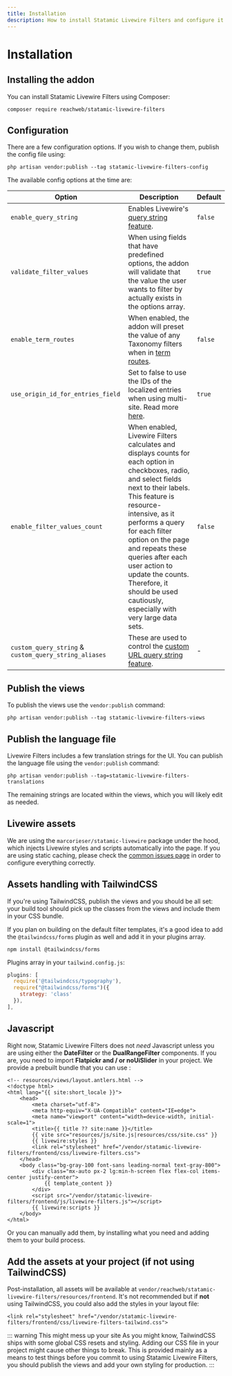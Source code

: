 ```yaml
---
title: Installation
description: How to install Statamic Livewire Filters and configure it for your project.
---
```


# Installation

## Installing the addon

You can install Statamic Livewire Filters using Composer:

```shell
composer require reachweb/statamic-livewire-filters
```

## Configuration

There are a few configuration options. If you wish to change them, publish the config file using:

```shell
php artisan vendor:publish --tag statamic-livewire-filters-config
```

The available config options at the time are:


| Option | Description | Default |
|--------|-------------|---------|
| `enable_query_string` | Enables Livewire's [query string feature](./advanced/url-query-string). | `false` |
| `validate_filter_values` | When using fields that have predefined options, the addon will validate that the value the user wants to filter by actually exists in the options array. | `true` |
| `enable_term_routes` | When enabled, the addon will preset the value of any Taxonomy filters when in [term routes](./advanced/taxonomy-term-routes). | `false` |
| `use_origin_id_for_entries_field` | Set to false to use the IDs of the localized entries when using multi-site. Read more [here](./advanced/tips-performance#filtering-entries-field-in-multi-site-setups). | `true` |
| `enable_filter_values_count` | When enabled, Livewire Filters calculates and displays counts for each option in checkboxes, radio, and select fields next to their labels. This feature is resource-intensive, as it performs a query for each filter option on the page and repeats these queries after each user action to update the counts. Therefore, it should be used cautiously, especially with very large data sets. | `false` |
| `custom_query_string` & `custom_query_string_aliases` | These are used to control the [custom URL query string feature](./advanced/url-query-string#using-the-custom-url-query-string). | - |


## Publish the views

To publish the views use the `vendor:publish` command:

```shell
php artisan vendor:publish --tag statamic-livewire-filters-views
```

## Publish the language file

Livewire Filters includes a few translation strings for the UI. You can publish the language file using the `vendor:publish` command:

```shell
php artisan vendor:publish --tag=statamic-livewire-filters-translations
```

The remaining strings are located within the views, which you will likely edit as needed.

## Livewire assets

We are using the `marcorieser/statamic-livewire` package under the hood, which injects Livewire styles and scripts automatically into the page. If you are using static caching, please check the [common issues page](/common-issues) in order to configure everything correctly.

## Assets handling with TailwindCSS

If you're using TailwindCSS, publish the views and you should be all set: your build tool should pick up the classes from the views and include them in your CSS bundle.

If you plan on building on the default filter templates, it's a good idea to add the `@tailwindcss/forms` plugin as well and add it in your plugins array.

```shell
npm install @tailwindcss/forms
```

Plugins array in your `tailwind.config.js`:

```js
plugins: [
  require('@tailwindcss/typography'),
  require("@tailwindcss/forms")({
    strategy: 'class'
  }),
],
```

## Javascript

Right now, Statamic Livewire Filters does not *need* Javascript unless you are using either the **DateFilter** or the **DualRangeFilter** components. If you are, you need to import **Flatpickr and / or noUiSlider** in your project. We provide a prebuilt bundle that you can use :

```antlers{11,17}
<!-- resources/views/layout.antlers.html -->
<!doctype html>
<html lang="{{ site:short_locale }}">
    <head>
        <meta charset="utf-8">
        <meta http-equiv="X-UA-Compatible" content="IE=edge">
        <meta name="viewport" content="width=device-width, initial-scale=1">
        <title>{{ title ?? site:name }}</title>
        {{ vite src="resources/js/site.js|resources/css/site.css" }}        
        {{ livewire:styles }}
        <link rel="stylesheet" href="/vendor/statamic-livewire-filters/frontend/css/livewire-filters.css">
    </head>
    <body class="bg-gray-100 font-sans leading-normal text-gray-800">
        <div class="mx-auto px-2 lg:min-h-screen flex flex-col items-center justify-center">
            {{ template_content }}
        </div>
        <script src="/vendor/statamic-livewire-filters/frontend/js/livewire-filters.js"></script>
        {{ livewire:scripts }}    
    </body>
</html>
```

Or you can manually add them, by installing what you need and adding them to your build process.

## Add the assets at your project (if not using TailwindCSS)

Post-installation, all assets will be available at `vendor/reachweb/statamic-livewire-filters/resources/frontend`. It's not recommended but if **not** using TailwindCSS, you could also add the styles in your layout file:

```antlers
<link rel="stylesheet" href="/vendor/statamic-livewire-filters/frontend/css/livewire-filters-tailwind.css">
```

::: warning This might mess up your site
As you might know, TailwindCSS ships with some global CSS resets and styling. Adding our CSS file in your project might cause other things to break. This is provided mainly as a means to test things before you commit to using Statamic Livewire Filters, you should publish the views and add your own styling for production.
:::